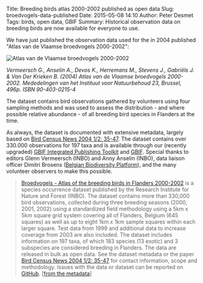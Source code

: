 Title: Breeding birds atlas 2000-2002 published as open data
Slug: broedvogels-data-published
Date: 2015-05-08 14:10
Author: Peter Desmet
Tags: birds, open data, GBIF
Summary: Historical observation data on breeding birds are now available for everyone to use.

We have just published the observation data used for the in 2004 published "Atlas van de Vlaamse broedvogels 2000-2002":

![Atlas van de Vlaamse broedvogels 2000-2002]({filename}/images/broedvogel-atlas.jpg)

*Vermeersch G., Anselin A., Devos K., Herremans M., Stevens J., Gabriëls J. & Van Der Krieken B. (2004) Atlas van de Vlaamse broedvogels 2000-2002. Mededelingen van het Instituut voor Natuurbehoud 23, Brussel, 496p. ISBN 90-403-0215-4*

The dataset contains bird observations gathered by volunteers using four sampling methods and was used to assess the distribution - and where possible relative abundance - of all breeding bird species in Flanders at the time.

As always, the dataset is documented with extensive metadata, largely based on [Bird Census News 2004 1/2: 35-47](http://www.ebcc.info/wpimages/video/BCN_17_1&2.pdf). The dataset contains over 330.000 observations for 197 taxa and is available through our (recently upgraded) [GBIF Integrated Publishing Toolkit](http://dataset.inbo.be/broedvogels-occurrences) and [GBIF](http://www.gbif.org/dataset/81c5a091-6e94-40db-a2a4-48f4de42d410). Special thanks to editors Glenn Vermeersch (INBO) and Anny Anselin (INBO), data liaison officer Dimitri Brosens ([Belgian Biodiversity Platform](http://www.biodiversity.be)), and the many volunteer observers to make this possible.

> [Broedvogels - Atlas of the breeding birds in Flanders 2000-2002](http://doi.org/10.15468/sccg5a) is a species occurrence dataset published by the Research Institute for Nature and Forest (INBO). The dataset contains more than 330,000 bird observations, collected during three breeding seasons (2000, 2001, 2002) using a standardized field methodology using a 5km x 5km square grid system covering all of Flanders, Belgium (645 squares) as well as up to eight 1km x 1km sample squares within each larger square. Test data from 1999 and additional data to increase coverage from 2003 are also included. The dataset includes information on 197 taxa, of which 183 species (13 exotic) and 3 subspecies are considered breeding in Flanders. The data are released in bulk as open data. See the dataset metadata or the paper [Bird Census News 2004 1/2: 35-47](http://www.ebcc.info/wpimages/video/BCN_17_1&2.pdf) for contact information, scope and methodology. Issues with the data or dataset can be reported on [GitHub](https://github.com/LifeWatchINBO/data-publication/tree/master/datasets/broedvogel-atlas-occurrences). [[from the metadata](https://github.com/LifeWatchINBO/data-publication/blob/master/datasets/broedvogel-occurrences/metadata.md)]
